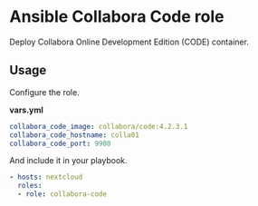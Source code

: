 # Ansible Collabora Code role

Deploy Collabora Online Development Edition (CODE) container.

## Usage

Configure the role.

**vars.yml**

```yml
collabora_code_image: collabora/code:4.2.3.1
collabora_code_hostname: colla01
collabora_code_port: 9980
```

And include it in your playbook.

```yml
- hosts: nextcloud
  roles:
  - role: collabora-code
```
